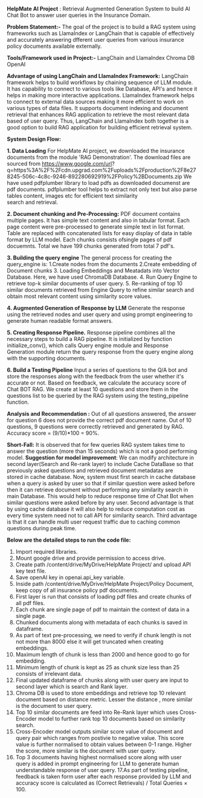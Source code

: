 **HelpMate AI Project** : Retrieval Augmented Generation System to build AI Chat Bot to answer user queries in the Insurance Domain.

**Problem Statement:-**
The goal of the project is to build a RAG system using frameworks such as LlamaIndex or LangChain that is capable of effectively and accurately answering dfferent user queries from various insurance policy documents available externally.

**Tools/Framework used in Project:-**
LangChain and LlamaIndex
Chroma DB
OpenAI

**Advantage of using LangChain and LlamaIndex Framework:**
LangChain framework helps to build workflows by chaining sequence of LLM module. It has capability to connect to various tools like Database, API's and hence it helps in making more interactive applications.
LlamaIndex framework helps to connect to external data sources making it more efficient to work on various types of data files. It supports document indexing and document retrieval that enhances RAG application to retrieve the most relevant data based of user query.
Thus, LangChain and LlamaIndex both together is a good option to build RAG application for building efficient retrieval system.

**System Design Flow:**

  **1. Data Loading**
  For HelpMate AI project, we downloaded the insurance documents from the module 'RAG Demonstration'. The download files are sourced from https://www.google.com/url?  q=https%3A%2F%2Fcdn.upgrad.com%2Fuploads%2Fproduction%2F8e278245-506c-4c8c-9246-892280692919%2FPolicy%2BDocuments.zip
  We have used pdfplumber library to load pdfs as downloaded documenst are pdf documents. pdfplumber tool helps to extract not only text but also parse tables content, images etc for efficient text similarity     
  search and retrieval.

  **2. Document chunking and Pre-Processing:**
  PDF document contains multiple pages. It has simple text content and also in tabular format.
  Each page content were pre-processed to generate simple text in list format. Table are replaced with concatenated lists for easy display of data in table format by LLM model.
  Each chunks consists ofsingle pages of pdf docuemnts. Total we have 199 chunks generated from total 7 pdf's.

**3. Building the query engine**
  The general process for creating the query_engine is:
    1.Create nodes from the documents
    2.Create embedding of Document chunks
    3. Loading Embeddings and Meatadats into Vector Database. Here, we have used ChromaDB Database.
    4. Run Query Engine to retrieve top-k similar documents of user query.
    5. Re-ranking of top 10 similar documents retrieved from Engine Query to refine similar search and obtain most relevant content using similarity score values.

**4. Augmented Generation of Response by LLM**
  Generate the response using the retrieved nodes and user query and using prompt engineering to generate human readable format answers.

**5. Creating Response Pipeline.**
  Response pipeline combines all the necessary steps to build a RAG pipeline. 
  It is initialized by function initialize_conv(), which calls Query engine module and Response Generation module return the query response from the query engine along with the supporting documents.

**6. Build a Testing Pipeline**
  Input a series of questions to the Q/A bot and store the responses along with the feedback from the user whether it's accurate or not.
  Based on feedback, we calculate the accuracy score of Chat BOT RAG.
  We create at least 10 questions and store them in the questions list to be queried by the RAG system using the testing_pipeline function.

**Analysis and Recommendation :**
  Out of all questions answered, the answer for question 6 does not provide the correct pdf document name.
  Out of 10 questions, 9 questions were correctly retrieved and generated by RAG. Accuracy score = (9/10)*100 = 90%.

  **Short-Fall:** It is observed that for few queries RAG system takes time to answer the question (more than 15 seconds) which is not a good performing model.
  **Suggestion for model improvement**: We can modify architecture in second layer(Search and Re-rank layer) to include Cache DataBase so that previously asked questions and retrieved document metadatas are   
    stored in   cache database. Now, system must first search in cache database when a query is asked by user so that if similar question were asked before then it can retrieve document without performing any 
    similarity search   in main Database. This would help to reduce response time of Chat Bot when similar questions were asked before by any user.
    Second advantage is that by using cache database it will also help to reduce computation cost as every time system need not to call API for similarity search.
    Third advantage is that it can handle multi user request traffic due to caching common questions during peak time.

**Below are the detailed steps to run the code file:**
1. Import required libraries.
2. Mount google drive and provide permission to access drive.
3. Create path /content/drive/MyDrive/HelpMate Project/ and upload API key text file.
4. Save openAI key in openai.api_key variable.
5. Inside path /content/drive/MyDrive/HelpMate Project/Policy Document, keep copy of all insurance policy pdf documents.
6. First layer is run that consists of loading pdf files and create chunks of all pdf files. 
7. Each chunk are single page of pdf to maintain the context of data in a single page. 
8. Chunked documents along with metadata of each chunks is saved in dataframe.
9. As part of text pre-processing, we need to verify if chunk length is not not more than 8000 else it will get truncated when creating embeddings.
10. Maximum length of chunk is less than 2000 and hence good to go for embedding.
11. Minimum length of chunk is kept as 25 as chunk size less than 25 consists of irrelevant data.
12. Final updated dataframe of chunks along with user query are input to second layer which is search and Rank layer.
13. Chroma DB is used to store embeddings and retrieve top 10 relevant document based on distance metric. Lesser the distance , more similar is the document to user query.
14. Top 10 similar documents are feed into Re-Rank layer which uses Cross-Encoder model to further rank top 10 documents based on similarity search. 
15. Cross-Encoder model outputs similar score value of document and query pair which ranges from postivie to negative value. This score value is further normalised to obtain values between 0-1 range. Higher the score, more similar is the document with user query.
16. Top 3 documents having highest normalised score along with user query is added in prompt engineering for LLM to generate human understandable response of user query.
17.As part of testing pipeline, feedback is taken form user after each response provided by LLM and accuracy score is calculated as (Correct Retrievals) / Total Queries × 100.


